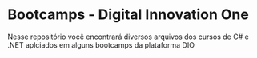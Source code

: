 # Bootcamps - Digital Innovation One
Nesse repositório você encontrará diversos arquivos dos cursos de C# e .NET aplciados em alguns bootcamps da plataforma DIO
